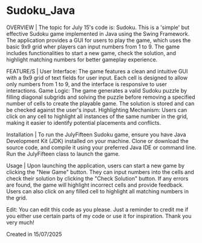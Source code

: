 # Sudoku_Java

OVERVIEW |
The topic for July 15's code is: Sudoku.
  This is a 'simple' but effective Sudoku game implemented in Java using the Swing Framework. The application provides a GUI for users to play the game, which uses the basic 9x9 grid wher players can input numbers from 1 to 9. The game includes functionalities to start a new game, check the solution, and highlight matching numbers for better gameplay experience.

FEATURE/S |
User Interface: The game features a clean and intuitive GUI with a 9x9 grid of text fields for user input. Each cell is designed to allow only numbers from 1 to 9, and the interface is responsive to user interactions. 
Game Logic: The game generates a valid Sudoku puzzle by filling diagonal subgrids and solving the puzzle before removing a specified number of cells to create the playable game. The solution is stored and can be checked against the user's input. 
Highlighting Mechanism: Users can click on any cell to highlight all instances of the same number in the grid, making it easier to identify potential placements and conflicts. 

Installation |
To run the JulyFifteen Sudoku game, ensure you have Java Development Kit (JDK) installed on your machine. Clone or download the source code, and compile it using your preferred Java IDE or command line. Run the JulyFifteen class to launch the game. 

Usage |
Upon launching the application, users can start a new game by clicking the "New Game" button. They can input numbers into the cells and check their solution by clicking the "Check Solution" button. If any errors are found, the game will highlight incorrect cells and provide feedback. Users can also click on any filled cell to highlight all matching numbers in the grid. 

Edit: You can edit this code as you please. Just a reminder to credit me if you either use certain parts of my code or use it for inspiration. Thank you very much! 

Created in 15/07/2025
